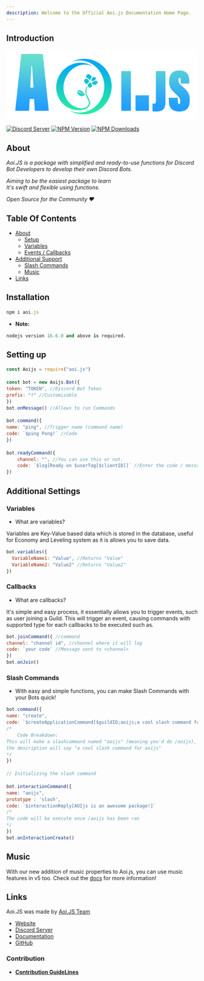 ```yaml
---
description: Welcome to the Official Aoi.js Documentation Home Page.
---
```


## Introduction
<img src = "./.gitbook/assets/aoi.png">


[![Discord Server](https://img.shields.io/discord/773352845738115102?color=5865F2\&logo=discord\&logoColor=white)](https://aoi.js.org/invite) [![NPM Version](https://img.shields.io/npm/v/aoi.js.svg?maxAge=3600)](https://www.npmjs.com/package/aoi.js) [![NPM Downloads](https://img.shields.io/npm/dt/aoi.js.svg?maxAge=3600)](https://www.npmjs.com/package/aoi.js)


## About

_Aoi.JS is a package with simplified and ready-to-use functions for Discord Bot Developers to develop their own Discord Bots._

_Aiming to be the easiest package to learn_   
_It's swift and flexible using functions._ 

_Open Source for the Community ❤️_

## Table Of Contents

* [About](https://www.npmjs.com/package/aoi.js#about)
  * [Setup](https://www.npmjs.com/package/aoi.js#setup)
  * [Variables](https://www.npmjs.com/package/aoi.js#variables)
  * [Events / Callbacks](https://www.npmjs.com/package/aoi.js#callbacks)
* [Additional Support](https://www.npmjs.com/package/aoi.js#methods)
  * [Slash Commands](https://www.npmjs.com/package/aoi.js#slash-commands)
  * [Music](https://www.npmjs.com/package/aoi.js#music)
* [Links](https://www.npmjs.com/package/aoi.js#links)
 


## Installation

```js
npm i aoi.js
```

- **Note:**

```python
nodejs version 16.6.0 and above is required.
```

## Setting up

```js
const Aoijs = require("aoi.js")

const bot = new Aoijs.Bot({
token: "TOKEN", //Discord Bot Token
prefix: "!" //Customizable
})
bot.onMessage() //Allows to run Commands

bot.command({
name: "ping", //Trigger name (command name)
code: `$ping Pong!` //Code
})

bot.readyCommand({
    channel: "", //You can use this or not.
    code: `$log[Ready on $userTag[$clientID]]` //Enter the code / message.
})
```

## Additional Settings

### Variables

- What are variables?

Variables are Key-Value based data which is stored in the database, useful for Economy and Leveling system as it is allows you to save data.

```js
bot.variables({
  VariableName1: "Value", //Returns "Value"
  VariableName2: "Value2" //Returns "Value2"
})
```

### Callbacks

- What are callbacks?

It's simple and easy process, it essentially allows you to trigger events, such as user joining a Guild. This will trigger an event, causing commands with supported type for each callbacks to be executed such as.

```js
bot.joinCommand({ //command
channel: "channel id", //channel where it will log
code: `your code` //Message sent to <channel>
})
bot.onJoin()
```

### Slash Commands

- With easy and simple functions, you can make Slash Commands with your Bots quick!

```js
bot.command({
name: "create",
code: `$createApplicationCommand[$guildID;aoijs;a cool slash command for aoi.js;true]`
/*
    Code Breakdown:
This will make a slashcommand named "aoijs" (meaning you'd do /aoijs),
the description will say "a cool slash command for aoijs"
*/
})

// Initializing the slash command

bot.interactionCommand({
name: "aoijs", 
prototype : 'slash',
code: `$interactionReply[AOIjs is an awesome package!]`
/*
The code will be execute once /aoijs has been ran
*/
})
bot.onInteractionCreate()

```


## Music

With our new addition of music properties to Aoi.js, you can use music features in v5 too.
Check out the [docs](https://akaruidevelopment.github.io/music/) for more information!


## Links

Aoi.JS was made by [Aoi.JS Team](https://akarui.leref.ga)

* [Website](https://aoi.leref.ga)
* [Discord Server](https://aoi.leref.ga/invite)
* [Documentation](https://aoi.leref.ga)
* [GitHub](https://github.com/AkaruiDevelopment/aoi.js)

### Contribution

* [**Contribution GuideLines**](https://github.com/aoijs/aoi.js/blob/master/.github/CONTRIBUTING.md)
